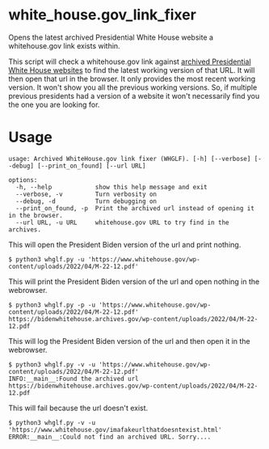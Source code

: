 # white_house.gov_link_fixer
Opens the latest archived Presidential White House website a whitehouse.gov link exists within.

This script will check a whitehouse.gov link against [archived Presidential White House websites](https://www.archives.gov/presidential-records/research/archived-white-house-websites) to find the latest working version of that URL. It will then open that url in the browser. It only provides the most recent working version. It won't show you all the previous working versions. So, if multiple previous presidents had a version of a website it won't necessarily find you the one you are looking for.

# Usage
```
usage: Archived WhiteHouse.gov link fixer (WHGLF). [-h] [--verbose] [--debug] [--print_on_found] [--url URL]

options:
  -h, --help            show this help message and exit
  --verbose, -v         Turn verbosity on
  --debug, -d           Turn debugging on
  --print_on_found, -p  Print the archived url instead of opening it in the browser.
  --url URL, -u URL     whitehouse.gov URL to try find in the archives.
```

This will open the President Biden version of the url and print nothing.
```
$ python3 whglf.py -u 'https://www.whitehouse.gov/wp-content/uploads/2022/04/M-22-12.pdf'
```

This will print the President Biden version of the url and open nothing in the webrowser.
```
$ python3 whglf.py -p -u 'https://www.whitehouse.gov/wp-content/uploads/2022/04/M-22-12.pdf'
https://bidenwhitehouse.archives.gov/wp-content/uploads/2022/04/M-22-12.pdf
```

This will log the President Biden version of the url and then open it in the webrowser.
```
$ python3 whglf.py -v -u 'https://www.whitehouse.gov/wp-content/uploads/2022/04/M-22-12.pdf'
INFO:__main__:Found the archived url https://bidenwhitehouse.archives.gov/wp-content/uploads/2022/04/M-22-12.pdf
```

This will fail because the url doesn't exist.
```
$ python3 whglf.py -v -u 'https://www.whitehouse.gov/imafakeurlthatdoesntexist.html'
ERROR:__main__:Could not find an archived URL. Sorry....
```
